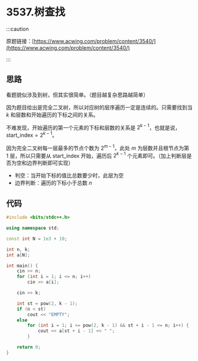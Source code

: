 # 3537.树查找

:::caution

原题链接：[https://www.acwing.com/problem/content/3540/](https://www.acwing.com/problem/content/3540/)

:::

## 思路

看题貌似涉及到树，但其实很简单。（题目越复杂思路越简单）

因为题目给出是完全二叉树，所以对应树的层序遍历一定是连续的。只需要找到当 $k$ 和层数和开始遍历的下标之间的关系。

不难发现，开始遍历的第一个元素的下标和层数的关系是 $2^{k-1}$，也就是说，$\text{start\_index}=2^{k-1}$。

因为完全二叉树每一层最多的节点个数为 $2^{m-1}$，此处 $m$ 为层数并且根节点为第 $1$ 层，所以只需要从 $\text{start\_index}$ 开始，遍历后 $2^{k-1}$ 个元素即可。（加上判断层是否为空和边界判断即可实现）

- 判空：当开始下标的值比总数要少时，此层为空
- 边界判断：遍历的下标小于总数 $n$

## 代码

```cpp
#include <bits/stdc++.h>

using namespace std;

const int N = 1e3 + 10;

int n, k;
int a[N];

int main() {
    cin >> n;
    for (int i = 1; i <= n; i++)
        cin >> a[i];

    cin >> k;

    int st = pow(2, k - 1);
    if (n < st)
        cout << "EMPTY";
    else
        for (int i = 1; i <= pow(2, k - 1) && st + i - 1 <= n; i++) {
            cout << a[st + i - 1] << " ";
        }

    return 0;
}
```

